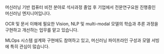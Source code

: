 머신러닝 기반 컴퓨터 비전 분야로 석사과정 졸업 후 기업에서 전문연구요원 진행중인 머신러닝 엔지니어입니다.


OCR 및 문서 이해에 필요한 Vision, NLP 및 multi-modal 모델의 학습과 추론 과정을 구현하고 개선하는 업무를 맡고 있습니다. 


MLOps 시스템 설계와 구현에도 참여하고 있고, 머신러닝 파이프라인 구성과 모델 서빙에 특히 관심이 많습니다.